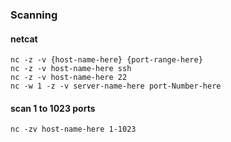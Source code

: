 ### Scanning


#### netcat
```
nc -z -v {host-name-here} {port-range-here}
nc -z -v host-name-here ssh
nc -z -v host-name-here 22
nc -w 1 -z -v server-name-here port-Number-here
 ```
 
#### scan 1 to 1023 ports
```
nc -zv host-name-here 1-1023
```
